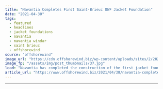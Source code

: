 ```yaml
---
title: "Navantia Completes First Saint-Brieuc OWF Jacket Foundation"
date: "2021-04-30"
tags: 
  - featured
  - headlines
  - jacket foundations
  - navantia
  - navantia windar
  - saint brieuc
  - offshorewind
source: "offshorewind"
image_url: "https://cdn.offshorewind.biz/wp-content/uploads/sites/2/2021/04/30142503/Navantia_First-jacket-for-Saint-Brieuc-OWF.jpg"
image_fp: "/assets/img/post_thumbnails/37.jpg"
lead: "Navantia has completed the construction of the first jacket foundation for the French Saint-Brieuc"
article_url: "https://www.offshorewind.biz/2021/04/30/navantia-completes-first-saint-brieuc-owf-jacket-foundation/"
---
```


---

